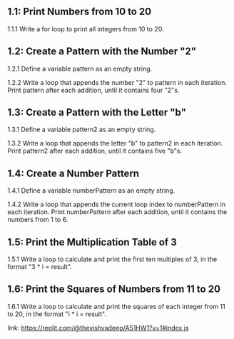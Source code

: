 ## 1.1: Print Numbers from 10 to 20
1.1.1 Write a for loop to print all integers from 10 to 20.
## 1.2: Create a Pattern with the Number "2"
1.2.1 Define a variable pattern as an empty string.

1.2.2 Write a loop that appends the number "2" to pattern in each iteration. Print pattern after each addition, until it contains four "2"s.

 ## 1.3: Create a Pattern with the Letter "b"
1.3.1 Define a variable pattern2 as an empty string.

1.3.2 Write a loop that appends the letter "b" to pattern2 in each iteration. Print pattern2 after each addition, until it contains five "b"s.
## 1.4: Create a Number Pattern
1.4.1 Define a variable numberPattern as an empty string.

1.4.2 Write a loop that appends the current loop index to numberPattern in each iteration. Print numberPattern after each addition, until it contains the numbers from 1 to 6.
## 1.5: Print the Multiplication Table of 3
1.5.1 Write a loop to calculate and print the first ten multiples of 3, in the format "3 * i = result".

## 1.6: Print the Squares of Numbers from 11 to 20
1.6.1 Write a loop to calculate and print the squares of each integer from 11 to 20, in the format "i * i = result".

link: https://replit.com/@thevishvadeep/A51HW1?v=1#index.js
